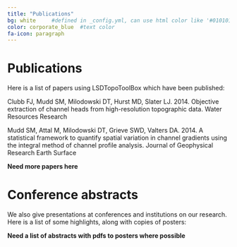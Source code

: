 ```yaml
---
title: "Publications"
bg: white     #defined in _config.yml, can use html color like '#010101'
color: corporate_blue  #text color
fa-icon: paragraph
---
```


# Publications

Here is a list of papers using LSDTopoToolBox which have been published:

Clubb FJ, Mudd SM, Milodowski DT, Hurst MD, Slater LJ. 2014. Objective extraction of channel heads from high-resolution topographic data. Water Resources Research

Mudd SM, Attal M, Milodowski DT, Grieve SWD, Valters DA. 2014. A statistical framework to quantify spatial variation in channel gradients using the integral method of channel profile analysis. Journal of Geophysical Research Earth Surface

**Need more papers here**

# Conference abstracts

We also give presentations at conferences and institutions on our research. Here
is a list of some highlights, along with copies of posters:

**Need a list of abstracts with pdfs to posters where possible**
